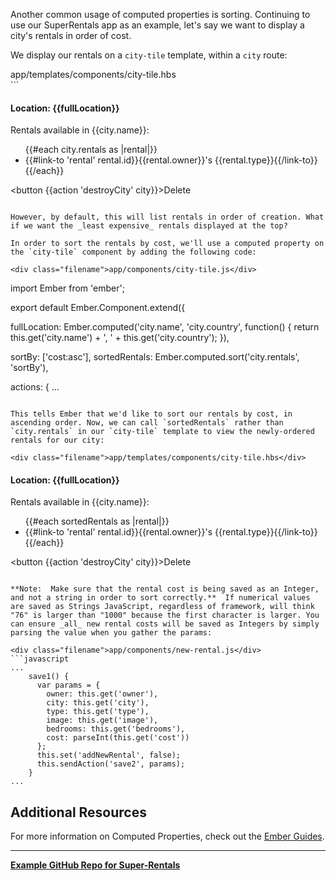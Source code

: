 Another common usage of computed properties is sorting. Continuing to use our SuperRentals app as an example, let's say we want to display a city's rentals in order of cost.

We display our rentals on a `city-tile` template, within a `city` route:

<div class="filename">app/templates/components/city-tile.hbs</div>
```
<h4>Location:  {{fullLocation}}</h4>

Rentals available in {{city.name}}:

<ul>
  {{#each city.rentals as |rental|}}
    <li>{{#link-to 'rental' rental.id}}{{rental.owner}}'s {{rental.type}}{{/link-to}}</li>
  {{/each}}
</ul>

<button {{action 'destroyCity' city}}>Delete</button>
```

However, by default, this will list rentals in order of creation. What if we want the _least expensive_ rentals displayed at the top? 

In order to sort the rentals by cost, we'll use a computed property on the `city-tile` component by adding the following code:

<div class="filename">app/components/city-tile.js</div>
```
import Ember from 'ember';

export default Ember.Component.extend({

  fullLocation: Ember.computed('city.name', 'city.country', function() {
    return this.get('city.name') + ', ' + this.get('city.country');
  }),

  sortBy: ['cost:asc'],
  sortedRentals: Ember.computed.sort('city.rentals', 'sortBy'),

  actions: {
   ...
```

This tells Ember that we'd like to sort our rentals by cost, in ascending order. Now, we can call `sortedRentals` rather than `city.rentals` in our `city-tile` template to view the newly-ordered rentals for our city:

<div class="filename">app/templates/components/city-tile.hbs</div>
```
<h4>Location:  {{fullLocation}}</h4>

Rentals available in {{city.name}}:

<ul>
  {{#each sortedRentals as |rental|}}
    <li>{{#link-to 'rental' rental.id}}{{rental.owner}}'s {{rental.type}}{{/link-to}}</li>
  {{/each}}
</ul>

<button {{action 'destroyCity' city}}>Delete</button>

```

**Note:  Make sure that the rental cost is being saved as an Integer, and not a string in order to sort correctly.**  If numerical values are saved as Strings JavaScript, regardless of framework, will think "76" is larger than "1000" because the first character is larger. You can ensure _all_ new rental costs will be saved as Integers by simply parsing the value when you gather the params: 

<div class="filename">app/components/new-rental.js</div>
```javascript
...
    save1() {
      var params = {
        owner: this.get('owner'),
        city: this.get('city'),
        type: this.get('type'),
        image: this.get('image'),
        bedrooms: this.get('bedrooms'),
        cost: parseInt(this.get('cost'))
      };
      this.set('addNewRental', false);
      this.sendAction('save2', params);
    }
...
```

## Additional Resources

For more information on Computed Properties, check out the [Ember Guides](https://guides.emberjs.com/v2.3.0/object-model/computed-properties/).

<hr>

**[<i class="glyphicon glyphicon-folder-open"></i>  Example GitHub Repo for Super-Rentals](https://github.com/epicodus-lessons/ember-super-rentals/tree/2.2_sorting_with_computed_properties)**
